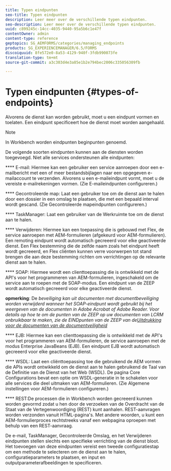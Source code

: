 ```yaml
---
title: Typen eindpunten
seo-title: Typen eindpunten
description: Leer meer over de verschillende typen eindpunten.
seo-description: Leer meer over de verschillende typen eindpunten.
uuid: c899245c-14cc-4035-9440-95a5b6c1e47f
contentOwner: admin
content-type: reference
geptopics: SG_AEMFORMS/categories/managing_endpoints
products: SG_EXPERIENCEMANAGER/6.5/FORMS
discoiquuid: 8fe572e0-8a53-4129-940f-3fdb990073fe
translation-type: tm+mt
source-git-commit: a3c303d4e3a85e1b2e794bec2006c335056309fb

---
```



# Typen eindpunten {#types-of-endpoints}

Alvorens de dienst kan worden gebruikt, moet u een eindpunt vormen en toelaten. Een eindpunt specificeert hoe de dienst moet worden aangehaald.

>[!NOTE]
>
>In Workbench worden eindpunten beginpunten genoemd.

De volgende soorten eindpunten kunnen aan de diensten worden toegevoegd. Niet alle services ondersteunen alle eindpunten:

**** E-mail: Hiermee kan een gebruiker een service aanroepen door een e-mailbericht met een of meer bestandsbijlagen naar een opgegeven e-mailaccount te verzenden. Alvorens u een e-maileindpunt vormt, moet u de vereiste e-mailrekeningen vormen. (Zie E-maileindpunten configureren.)

**** Gecontroleerde map: Laat een gebruiker toe om de dienst aan te halen door een dossier in een omslag te plaatsen, die met een bepaald interval wordt gescand. (Zie Gecontroleerde mapeindpunten configureren.)

**** TaskManager: Laat een gebruiker van de Werkruimte toe om de dienst aan te halen.

**** Verwijderen: Hiermee kan een toepassing die is gebouwd met Flex, de service aanroepen met AEM-formulieren (afgekeurd voor AEM-formulieren). Een remoting eindpunt wordt automatisch gecreeerd voor elke geactiveerde dienst. Een Flex bestemming die de zelfde naam zoals het eindpunt heeft wordt gecreeerd, en Flex cliënten kunnen verre voorwerpen tot stand brengen die aan deze bestemming richten om verrichtingen op de relevante dienst aan te halen.

**** SOAP: Hiermee wordt een clienttoepassing die is ontwikkeld met de API&#39;s voor het programmeren van AEM-formulieren, ingeschakeld om de service aan te roepen met de SOAP-modus. Een eindpunt van de ZEEP wordt automatisch gecreeerd voor elke geactiveerde dienst.

**opmerking**: De *beveiliging kan uit documenten met documentbeveiliging worden verwijderd wanneer het SOAP-eindpunt wordt gebruikt bij het weergeven van de documenten in Adobe Acrobat of Adobe Reader. Voor details op hoe te om de punten van de ZEEP op uw documenten van LCRM onbruikbaar te maken, zie de EINDpunten van de ZEEP van de[Uitdrukking voor de documenten van de documentveiligheid](/help/forms/using/admin-help/configuring-client-server-options.md#disable-soap-endpoints-for-document-security-documents)*

**** EJB: Hiermee kan een clienttoepassing die is ontwikkeld met de API&#39;s voor het programmeren van AEM-formulieren, de service aanroepen met de modus Enterprise JavaBeans (EJB). Een eindpunt EJB wordt automatisch gecreeerd voor elke geactiveerde dienst.

**** WSDL: Laat een cliënttoepassing toe die gebruikend de AEM vormen die APIs wordt ontwikkeld om de dienst aan te halen gebruikend de Taal van de Definitie van de Dienst van het Web (WSDL). De pagina Core Configurations bevat een optie om WSDL-generatie in te schakelen voor alle services die deel uitmaken van AEM-formulieren. (Zie Algemene instellingen voor AEM-formulieren configureren.)

**** REST:De processen die in Workbench worden gecreeerd kunnen worden gevormd zodat u hen door de verzoeken van de Overdracht van de Staat van de Vertegenwoordiging (REST) kunt aanhalen. REST-aanvragen worden verzonden vanuit HTML-pagina&#39;s. Met andere woorden, u kunt een AEM-formulierproces rechtstreeks vanaf een webpagina oproepen met behulp van een REST-aanvraag.

De e-mail, TaskManager, Gecontroleerde Omslag, en het Verwijderen eindpunten stellen slechts een specifieke verrichting van de dienst bloot. Het toevoegen van deze eindpunten vereist een tweede configuratiestap om een methode te selecteren om de dienst aan te halen, configuratieparameters te plaatsen, en input en outputparameterafbeeldingen te specificeren.
